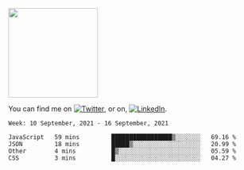 <!-- ![visitors](https://visitor-badge.glitch.me/badge?page_id=page.id) -->

<img height="180em" src="https://github-readme-stats.vercel.app/api?username=alihernandez&show_icons=true&hide_border=true&&count_private=true&include_all_commits=true" />

<!-- Actual text -->

You can find me on [![Twitter][1.2]][1], or on, [![LinkedIn][2.2]][2].

<!-- Icons -->

[1.2]: http://i.imgur.com/wWzX9uB.png (twitter icon without padding)
[2.2]: https://raw.githubusercontent.com/MartinHeinz/MartinHeinz/master/linkedin-3-16.png (LinkedIn icon without padding)

<!-- Links to your social media accounts -->

[1]: https://twitter.com/phantomramen
[2]: https://www.linkedin.com/in/ali-hernandez-96b1b71a9/

<!--START_SECTION:waka-->
```text
Week: 10 September, 2021 - 16 September, 2021

JavaScript   59 mins         █████████████████▒░░░░░░░   69.16 % 
JSON         18 mins         █████▒░░░░░░░░░░░░░░░░░░░   20.99 % 
Other        4 mins          █▒░░░░░░░░░░░░░░░░░░░░░░░   05.59 % 
CSS          3 mins          █░░░░░░░░░░░░░░░░░░░░░░░░   04.27 % 
```
<!--END_SECTION:waka-->
